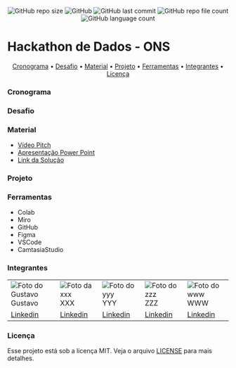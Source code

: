 <p align="center">
  <img alt="GitHub repo size" src="https://img.shields.io/github/repo-size/gpd38/desafioShaweeDatathONS?color=blue">
  <img alt="GitHub" src="https://img.shields.io/github/license/gpd38/desafioShaweeDatathONS?color=green">
  <img alt="GitHub last commit" src="https://img.shields.io/github/last-commit/gpd38/desafioShaweeDatathONS?color=red">
  <img alt="GitHub repo file count" src="https://img.shields.io/github/directory-file-count/gpd38/desafioShaweeDatathONS?color=orange">
  <img alt="GitHub language count" src="https://img.shields.io/github/languages/count/gpd38/desafioShaweeDatathONS?color=pink">
</p>

# Hackathon de Dados - ONS

<p align="center">
  <a href="#Cronograma">Cronograma</a> •
  <a href="#Desafio">Desafio</a> •
  <a href="#Material">Material</a> •
  <a href="#Projeto">Projeto</a> •
  <a href="#Ferramentas">Ferramentas</a> •
  <a href="#Integrantes">Integrantes</a> •
  <a href="#Licença">Licença</a>
</p>

### Cronograma

### Desafio

### Material

- [Vídeo Pitch](#)
- [Apresentação Power Point](#)
- [Link da Solução](#)

### Projeto

### Ferramentas

<ul>
  <li>Colab</li>
  <li>Miro</li>
  <li>GitHub</li>
  <li>Figma</li>
  <li>VSCode</li>
  <li>CamtasiaStudio</li>
</ul>

### Integrantes

<table>
  <tr>
    <td><img alt="Foto do Gustavo" src="https://media-exp2.licdn.com/dms/image/C4E03AQHTRpKKU1Nptg/profile-displayphoto-shrink_800_800/0/1596412740803?e=1661385600&v=beta&t=W8Tv3NFK_oCvSIYWYoYkBPA1hBpIm4X6svFaibn69_8" /><br>Gustavo</td>
    <td><img alt="Foto da xxx" src="xxx" /><br>XXX</td>
    <td><img alt="Foto do yyy" src="yyy" /><br>YYY</td>
    <td><img alt="Foto do zzz" src="zzz" /><br>ZZZ</td>
    <td><img alt="Foto do www" src="www" /><br>WWW</td>
  </tr>
  <tr>
    <td><a href="https://www.linkedin.com/in/gustavopereiradias/" target="_blank">Linkedin</a></td>
    <td><a href="xxx" target="_blank">Linkedin</a></td>
    <td><a href="yyy" target="_blank">Linkedin</a></td>
    <td><a href="zzz" target="_blank">Linkedin</a></td>
    <td><a href="www" target="_blank">Linkedin</a></td>
    </tr>
  </table>

### Licença

Esse projeto está sob a licença MIT. Veja o arquivo [LICENSE](LICENSE) para mais detalhes.
